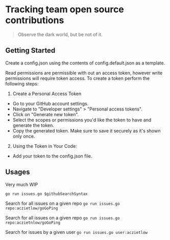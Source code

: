 # Tracking team open source contributions

> Observe the dark world, but be not of it.

## Getting Started

Create a config.json using the contents of config.default.json as a template.

Read permissions are permissible with out an access token, however write permissions will require token access. To create a token perform the following steps:

1. Create a Personal Access Token
- Go to your GitHub account settings.
- Navigate to "Developer settings" > "Personal access tokens".
- Click on "Generate new token".
- Select the scopes or permissions you'd like the token to have and generate the token.
- Copy the generated token. Make sure to save it securely as it's shown only once.
2. Using the Token in Your Code:
- Add your token to the config.json file.


## Usages

Very much WIP

`go run issues.go $githubSearchSyntax`

Search for all issues on a given repo
`go run issues.go repo:aczietlow/goGoPing`

Search for all issues on a given repo
`go run issues.go repo:aczietnlow/goGoPing`

Search for issues by a given user
`go run issues.go user:aczietlow`

